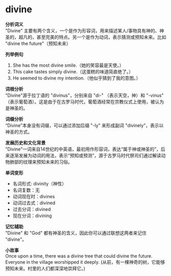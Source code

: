 # divine

**分析词义**  
"Divine" 主要有两个含义，一个是作为形容词，用来描述某人/事物具有神的、神圣的，超凡的，甚至完美的特点。另一个是作为动词，表示猜测或预知未来。比如 "divine the future"（预知未来）

  

**列举例句**

  

1.  She has the most divine smile.（她的笑容最是天使。）
2.  This cake tastes simply divine.（这蛋糕的味道简直绝了。）
3.  He seemed to divine my intention.（他似乎猜到了我的意图。）

  

**词根分析**  
"Divine"源于拉丁语的 "divinus"，分别来自 "di-" （表示天空，神）和 "-vinus" （表示葡萄酒）。这是由于在古罗马时代，葡萄酒经常在宗教仪式上使用，被认为是神圣的。

  

**词缀分析**  
“Divine”本身没有词缀，可以通过添加后缀 "-ly" 来形成副词 "divinely"，表示以神圣的方式。

  

**发展历史和文化背景**  
"Divine"一词来自14世纪的中英语，最初用作形容词，表达“属于神或神圣的”，后来逐渐发展为动词的用法，表示“预知或预测”，源于古罗马时代祭司们通过解读动物肺部的纹理来预知未来的习俗。

  

**单词变形**

  

*   名词形式: divinity（神性）
*   名词复数：无
*   动词现在时：divines
*   动词过去式：divined
*   过去分词：divined
*   现在分词：divining

  

**记忆辅助**  
"Divine" 和 "God" 都有神圣的含义，因此你可以通过联想这两者来记住 "divine"。

  

**小故事**  
Once upon a time, there was a divine tree that could divine the future. Everyone in the village worshipped it deeply. (从前，有一棵神奇的树，它能够预知未来。村里的人们都深深地崇拜它。)

